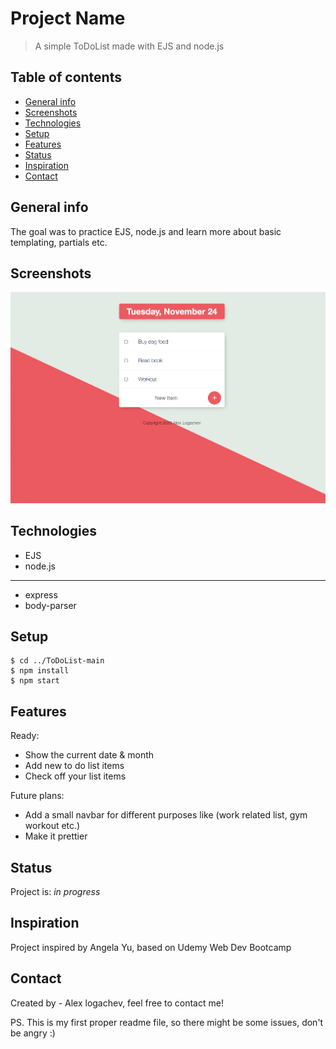 # Project Name
> A simple ToDoList made with EJS and node.js

## Table of contents
* [General info](#general-info)
* [Screenshots](#screenshots)
* [Technologies](#technologies)
* [Setup](#setup)
* [Features](#features)
* [Status](#status)
* [Inspiration](#inspiration)
* [Contact](#contact)

## General info
The goal was to practice EJS, node.js and learn more about basic templating, partials etc.

## Screenshots
![Example screenshot](./img/screenshot.png)

## Technologies
* EJS
* node.js
___________
* express
* body-parser

## Setup
```
$ cd ../ToDoList-main
$ npm install
$ npm start
```

## Features
Ready:
* Show the current date & month
* Add new to do list items
* Check off your list items

Future plans:
* Add a small navbar for different purposes like (work related list, gym workout etc.)
* Make it prettier

## Status
Project is: _in progress_

## Inspiration
Project inspired by Angela Yu, based on Udemy Web Dev Bootcamp

## Contact
Created by - Alex logachev, feel free to contact me!



PS. This is my first proper readme file, so there might be some issues, don't be angry :)
